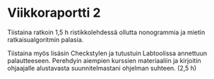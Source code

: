 # Viikkoraportti 2

Tiistaina ratkoin 1,5 h ristikkolehdessä ollutta nonogrammia ja mietin ratkaisualgoritmin palasia.

Tiistaina myös lisäsin Checkstylen ja tutustuin Labtoolissa annettuun palautteeseen.
Perehdyin aiempien kurssien materiaaliin ja kirjoitin ohjaajalle alustavasta suunnitelmastani ohjelman suhteen. (2,5 h)
